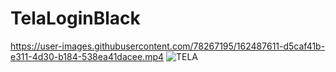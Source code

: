 # TelaLoginBlack
https://user-images.githubusercontent.com/78267195/162487611-d5caf41b-e311-4d30-b184-538ea41dacee.mp4
![TELA](https://user-images.githubusercontent.com/78267195/162484392-76d82969-630e-4a54-be2b-88cc2dfca090.png)
